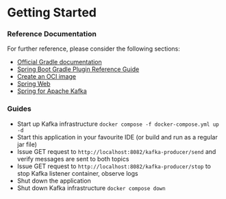 # Getting Started

### Reference Documentation
For further reference, please consider the following sections:

* [Official Gradle documentation](https://docs.gradle.org)
* [Spring Boot Gradle Plugin Reference Guide](https://docs.spring.io/spring-boot/docs/2.7.5/gradle-plugin/reference/html/)
* [Create an OCI image](https://docs.spring.io/spring-boot/docs/2.7.5/gradle-plugin/reference/html/#build-image)
* [Spring Web](https://docs.spring.io/spring-boot/docs/2.7.5/reference/htmlsingle/#web)
* [Spring for Apache Kafka](https://docs.spring.io/spring-boot/docs/2.7.5/reference/htmlsingle/#messaging.kafka)

### Guides
* Start up Kafka infrastructure `docker compose -f docker-compose.yml up -d`
* Start this application in your favourite IDE (or build and run as a regular jar file)
* Issue GET request to `http://localhost:8082/kafka-producer/send` and verify messages are sent to both topics
* Issue GET request to `http://localhost:8082/kafka-producer/stop` to stop Kafka listener container, observe logs
* Shut down the application
* Shut down Kafka infrastructure `docker compose down`
